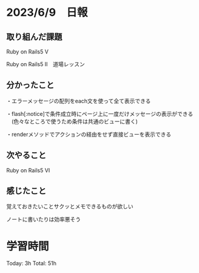 # 2023/6/9　日報

## 取り組んだ課題
   Ruby on Rails5 Ⅴ
   
   Ruby on Rails5 Ⅱ　道場レッスン
   
## 分かったこと
   ・エラーメッセージの配列をeach文を使って全て表示できる
   
   ・flash[:notice]で条件成立時にページ上に一度だけメッセージの表示ができる
   　(色々なところで使うため条件は共通のビューに書く)
   
   ・renderメソッドでアクションの経由をせず直接ビューを表示できる
   
## 次やること
   Ruby on Rails5 Ⅵ
   
## 感じたこと
   覚えておきたいことサクッとメモできるものが欲しい
   
   ノートに書いたりは効率悪そう
   
# 学習時間

  Today: 3h  Total: 51h
